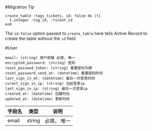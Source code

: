 #Migration Tip

    create_table :tags_tickets, id: false do |t|
      t.integer :tag_id, :ticket_id
    end

The `id:false` option passed to `create_table` here tells Active Record
to create the table without the `id` field

#User

    email: (string) 用户邮箱 必填, 唯一
    encrypted_password: (string) 密码
    reset_passwod_token: (string) 重置密码令牌
    reset_password_send_at: (datetime) 重置密码时间
    last_sign_in_at: (datetime) 最后一次登录时间
    curent_sign_in_ip: (string) 当前登录ip
    last_sign_in_ip: (string) 最后一次登录ip
    created_at: (datetime) 创建时间
    updated_at: (datetime) 更新时间

字段名 | 类型 |说明
------------ | ------------- | ------------
email | string  | 必填， 唯一
    
